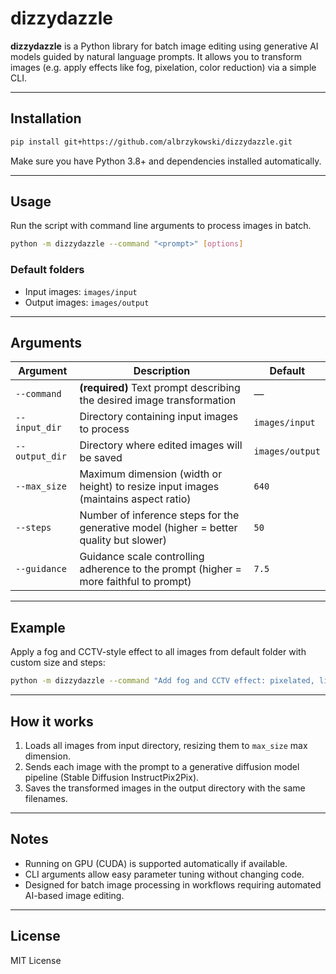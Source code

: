 
# dizzydazzle

**dizzydazzle** is a Python library for batch image editing using generative AI models guided by natural language prompts. It allows you to transform images (e.g. apply effects like fog, pixelation, color reduction) via a simple CLI.

---

## Installation

```bash
pip install git+https://github.com/albrzykowski/dizzydazzle.git
```

Make sure you have Python 3.8+ and dependencies installed automatically.

---

## Usage

Run the script with command line arguments to process images in batch.

```bash
python -m dizzydazzle --command "<prompt>" [options]
```

### Default folders

- Input images: `images/input`  
- Output images: `images/output`

---

## Arguments

| Argument      | Description                                                                                  | Default             |
|---------------|----------------------------------------------------------------------------------------------|---------------------|
| `--command`   | **(required)** Text prompt describing the desired image transformation                       | —                   |
| `--input_dir` | Directory containing input images to process                                                | `images/input`       |
| `--output_dir`| Directory where edited images will be saved                                                | `images/output`      |
| `--max_size`  | Maximum dimension (width or height) to resize input images (maintains aspect ratio)         | `640`                |
| `--steps`     | Number of inference steps for the generative model (higher = better quality but slower)     | `50`                 |
| `--guidance`  | Guidance scale controlling adherence to the prompt (higher = more faithful to prompt)       | `7.5`                |

---

## Example

Apply a fog and CCTV-style effect to all images from default folder with custom size and steps:

```bash
python -m dizzydazzle --command "Add fog and CCTV effect: pixelated, limited colors, timestamp overlay." --max_size 300 --steps 30 --guidance 8
```

---

## How it works

1. Loads all images from input directory, resizing them to `max_size` max dimension.  
2. Sends each image with the prompt to a generative diffusion model pipeline (Stable Diffusion InstructPix2Pix).  
3. Saves the transformed images in the output directory with the same filenames.

---

## Notes

- Running on GPU (CUDA) is supported automatically if available.  
- CLI arguments allow easy parameter tuning without changing code.  
- Designed for batch image processing in workflows requiring automated AI-based image editing.

---

## License

MIT License